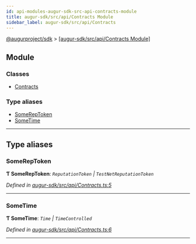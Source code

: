 ```yaml
---
id: api-modules-augur-sdk-src-api-contracts-module
title: augur-sdk/src/api/Contracts Module
sidebar_label: augur-sdk/src/api/Contracts
---
```


[@augurproject/sdk](api-readme.md) > [[augur-sdk/src/api/Contracts Module]](api-modules-augur-sdk-src-api-contracts-module.md)

## Module

### Classes

* [Contracts](api-classes-augur-sdk-src-api-contracts-contracts.md)

### Type aliases

* [SomeRepToken](api-modules-augur-sdk-src-api-contracts-module.md#somereptoken)
* [SomeTime](api-modules-augur-sdk-src-api-contracts-module.md#sometime)

---

## Type aliases

<a id="somereptoken"></a>

###  SomeRepToken

**Ƭ SomeRepToken**: *`ReputationToken` \| `TestNetReputationToken`*

*Defined in [augur-sdk/src/api/Contracts.ts:5](https://github.com/AugurProject/augur/blob/304ca83772/packages/augur-sdk/src/api/Contracts.ts#L5)*

___
<a id="sometime"></a>

###  SomeTime

**Ƭ SomeTime**: *`Time` \| `TimeControlled`*

*Defined in [augur-sdk/src/api/Contracts.ts:6](https://github.com/AugurProject/augur/blob/304ca83772/packages/augur-sdk/src/api/Contracts.ts#L6)*

___

